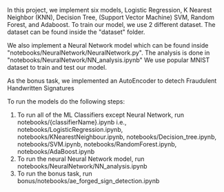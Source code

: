 In this project, we implement six models, Logistic Regression, K Nearest Neighbor (KNN), Decision Tree, (Support Vector Machine) SVM, Random Forest, and Adaboost. To train our model, we use 2 different dataset. The dataset can be found inside the "dataset" folder.

We also implement a Neural Network model which can be found inside "notebooks/NeuralNetwork/NeuralNetwork.py". The analysis is done in "notebooks/NeuralNetwork/NN_analysis.ipynb" We use popular MNIST dataset to train and test our model.

As the bonus task, we implemented an AutoEncoder to detech Fraudulent Handwritten Signatures

To run the models do the following steps:

1. To run all of the ML Classifiers except Neural Network, run notebooks/{classifierName}.ipynb
i.e., notebooks/LogisticRegression.ipynb, notebooks/KNearestNeighbour.ipynb, notebooks/Decision_tree.ipynb, notebooks/SVM.ipynb, notebooks/RandomForest.ipynb, notebooks/AdaBoost.ipynb
2. To run the neural Neural Network model, run notebooks/NeuralNetwork/NN_analysis.ipynb
3. To run the bonus task, run bonus/notebooks/ae_forged_sign_detection.ipynb